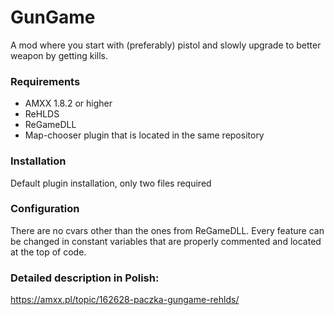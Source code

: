 # GunGame
A mod where you start with (preferably) pistol and slowly upgrade to better weapon by getting kills.

### Requirements
- AMXX 1.8.2 or higher
- ReHLDS
- ReGameDLL
- Map-chooser plugin that is located in the same repository

### Installation
Default plugin installation, only two files required


### Configuration
There are no cvars other than the ones from ReGameDLL.
Every feature can be changed in constant variables that are properly commented and located at the top of code.

### Detailed description in Polish:
https://amxx.pl/topic/162628-paczka-gungame-rehlds/
